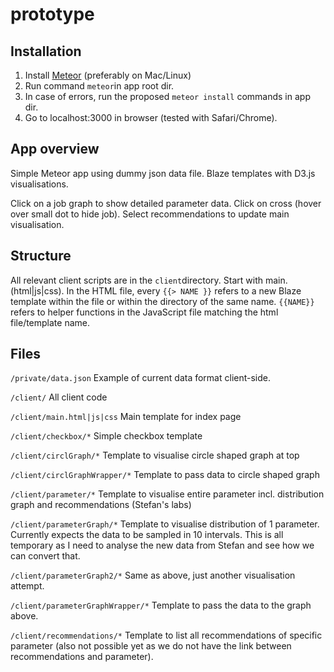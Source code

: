 # prototype
## Installation
1. Install [Meteor](https://www.meteor.com) (preferably on Mac/Linux)
2. Run command `meteor`in app root dir.
3. In case of errors, run the proposed `meteor install` commands in app dir.
4. Go to localhost:3000 in browser (tested with Safari/Chrome).

## App overview
Simple Meteor app using dummy json data file. Blaze templates with D3.js visualisations.

Click on a job graph to show detailed parameter data. Click on cross (hover over small dot to hide job). Select recommendations to update main visualisation.

## Structure
All relevant client scripts are in the `client`directory. Start with main.(html|js|css). In the HTML file, every `{{> NAME }}` refers to a new Blaze template within the file or within the directory of the same name. `{{NAME}}` refers to helper functions in the JavaScript file matching the html file/template name.

## Files
`/private/data.json`
Example of current data format client-side.

`/client/`
All client code

`/client/main.html|js|css`
Main template for index page

`/client/checkbox/*`
Simple checkbox template

`/client/circlGraph/*`
Template to visualise circle shaped graph at top

`/client/circlGraphWrapper/*`
Template to pass data to circle shaped graph

`/client/parameter/*`
Template to visualise entire parameter incl. distribution graph and recommendations (Stefan's labs)

`/client/parameterGraph/*`
Template to visualise distribution of 1 parameter. Currently expects the data to be sampled in 10 intervals. This is all temporary as I need to analyse the new data from Stefan and see how we can convert that.

`/client/parameterGraph2/*`
Same as above, just another visualisation attempt.

`/client/parameterGraphWrapper/*`
Template to pass the data to the graph above.

`/client/recommendations/*`
Template to list all recommendations of specific parameter (also not possible yet as we do not have the link between recommendations and parameter).

